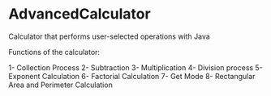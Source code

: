 # AdvancedCalculator

Calculator that performs user-selected operations with Java

Functions of the calculator:

1- Collection Process
2- Subtraction
3- Multiplication
4- Division process
5- Exponent Calculation
6- Factorial Calculation
7- Get Mode
8- Rectangular Area and Perimeter Calculation
